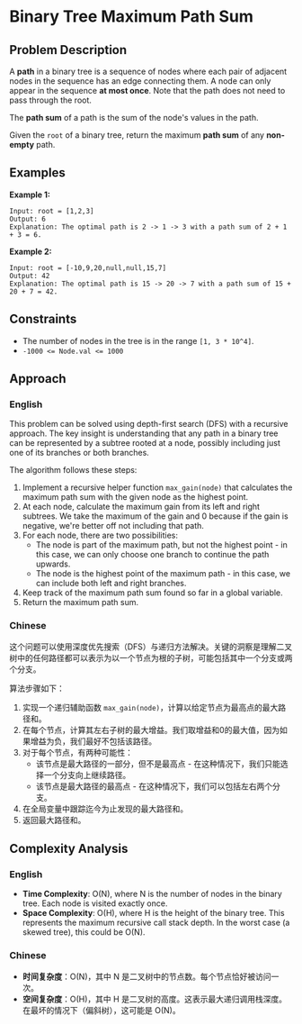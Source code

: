 # Binary Tree Maximum Path Sum

## Problem Description

A **path** in a binary tree is a sequence of nodes where each pair of adjacent nodes in the sequence has an edge connecting them. A node can only appear in the sequence **at most once**. Note that the path does not need to pass through the root.

The **path sum** of a path is the sum of the node's values in the path.

Given the `root` of a binary tree, return the maximum **path sum** of any **non-empty** path.

## Examples

**Example 1:**
```
Input: root = [1,2,3]
Output: 6
Explanation: The optimal path is 2 -> 1 -> 3 with a path sum of 2 + 1 + 3 = 6.
```

**Example 2:**
```
Input: root = [-10,9,20,null,null,15,7]
Output: 42
Explanation: The optimal path is 15 -> 20 -> 7 with a path sum of 15 + 20 + 7 = 42.
```

## Constraints

- The number of nodes in the tree is in the range `[1, 3 * 10^4]`.
- `-1000 <= Node.val <= 1000`

## Approach

### English

This problem can be solved using depth-first search (DFS) with a recursive approach. The key insight is understanding that any path in a binary tree can be represented by a subtree rooted at a node, possibly including just one of its branches or both branches.

The algorithm follows these steps:

1. Implement a recursive helper function `max_gain(node)` that calculates the maximum path sum with the given node as the highest point.
2. At each node, calculate the maximum gain from its left and right subtrees. We take the maximum of the gain and 0 because if the gain is negative, we're better off not including that path.
3. For each node, there are two possibilities:
   - The node is part of the maximum path, but not the highest point - in this case, we can only choose one branch to continue the path upwards.
   - The node is the highest point of the maximum path - in this case, we can include both left and right branches.
4. Keep track of the maximum path sum found so far in a global variable.
5. Return the maximum path sum.

### Chinese

这个问题可以使用深度优先搜索（DFS）与递归方法解决。关键的洞察是理解二叉树中的任何路径都可以表示为以一个节点为根的子树，可能包括其中一个分支或两个分支。

算法步骤如下：

1. 实现一个递归辅助函数 `max_gain(node)`，计算以给定节点为最高点的最大路径和。
2. 在每个节点，计算其左右子树的最大增益。我们取增益和0的最大值，因为如果增益为负，我们最好不包括该路径。
3. 对于每个节点，有两种可能性：
   - 该节点是最大路径的一部分，但不是最高点 - 在这种情况下，我们只能选择一个分支向上继续路径。
   - 该节点是最大路径的最高点 - 在这种情况下，我们可以包括左右两个分支。
4. 在全局变量中跟踪迄今为止发现的最大路径和。
5. 返回最大路径和。

## Complexity Analysis

### English

- **Time Complexity**: O(N), where N is the number of nodes in the binary tree. Each node is visited exactly once.
- **Space Complexity**: O(H), where H is the height of the binary tree. This represents the maximum recursive call stack depth. In the worst case (a skewed tree), this could be O(N).

### Chinese

- **时间复杂度**：O(N)，其中 N 是二叉树中的节点数。每个节点恰好被访问一次。
- **空间复杂度**：O(H)，其中 H 是二叉树的高度。这表示最大递归调用栈深度。在最坏的情况下（偏斜树），这可能是 O(N)。 